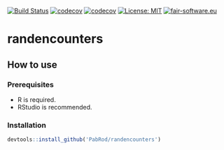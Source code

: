 [![Build Status](https://github.com/PabRod/randencounters/workflows/R-CMD-check/badge.svg?branch=main)](https://github.com/PabRod/randencounters/actions)
[![codecov](https://codecov.io/gh/PabRod/randencounters/graph/badge.svg)](https://codecov.io/gh/PabRod/randencounters)
[![codecov](https://img.shields.io/badge/lifecycle-stable-brightgreen.svg)](https://lifecycle.r-lib.org/articles/stages.html)
[![License: MIT](https://img.shields.io/badge/License-MIT-yellow.svg)](https://opensource.org/licenses/MIT)
[![fair-software.eu](https://img.shields.io/badge/fair--software.eu-%E2%97%8F%20%20%E2%97%8F%20%20%E2%97%8B%20%20%E2%97%8B%20%20%E2%97%8B-orange)](https://fair-software.eu)

# randencounters

## How to use

### Prerequisites

- R is required.
- RStudio is recommended.

### Installation

```r
devtools::install_github('PabRod/randencounters')
```
